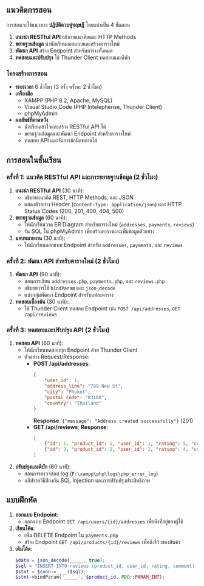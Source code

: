## แนวคิดการสอน
การสอนจะใช้แนวทาง **ปฏิบัติควบคู่ทฤษฎี** โดยแบ่งเป็น 4 ขั้นตอน
1. **แนะนำ RESTful API** อธิบายแนวคิดและ HTTP Methods
2. **ขยายฐานข้อมูล** นำนักเรียนออกแบบและสร้างตารางใหม่
3. **พัฒนา API** สร้าง Endpoint สำหรับตารางทั้งหมด
4. **ทดสอบและปรับปรุง** ใช้ Thunder Client ทดสอบและดีบัก

### โครงสร้างการสอน
- **ระยะเวลา** 6 ชั่วโมง (3 ครั้ง ครั้งละ 2 ชั่วโมง)
- **เครื่องมือ**
  - XAMPP (PHP 8.2, Apache, MySQL)
  - Visual Studio Code (PHP Intelephense, Thunder Client)
  - phpMyAdmin
- **ผลลัพธ์ที่คาดหวัง**
  - นักเรียนเข้าใจและสร้าง RESTful API ได้
  - ขยายฐานข้อมูลและพัฒนา Endpoint สำหรับตารางใหม่
  - ทดสอบ API และจัดการข้อผิดพลาดได้

## การสอนในชั้นเรียน

### ครั้งที่ 1: แนวคิด RESTful API และการขยายฐานข้อมูล (2 ชั่วโมง)
1. **แนะนำ RESTful API** (30 นาที):
   - อธิบายแนวคิด REST, HTTP Methods, และ JSON
   - แสดงตัวอย่าง Header (`Content-Type: application/json`) และ HTTP Status Codes (200, 201, 400, 404, 500)
2. **ขยายฐานข้อมูล** (60 นาที):
   - ให้นักเรียนวาด ER Diagram สำหรับตารางใหม่ (`addresses`, `payments`, `reviews`)
   - รัน SQL ใน phpMyAdmin เพื่อสร้างตารางและเพิ่มข้อมูลตัวอย่าง
3. **มอบหมายงาน** (30 นาที):
   - ให้นักเรียนออกแบบ Endpoint สำหรับ `addresses`, `payments`, และ `reviews`

### ครั้งที่ 2: พัฒนา API สำหรับตารางใหม่ (2 ชั่วโมง)
1. **พัฒนา API** (90 นาที):
   - สอนการเขียน `addresses.php`, `payments.php`, และ `reviews.php`
   - อธิบายการใช้ `bindParam` และ `json_decode`
   - แบ่งกลุ่มพัฒนา Endpoint สำหรับแต่ละตาราง
2. **ทดสอบเบื้องต้น** (30 นาที):
   - ใช้ Thunder Client ทดสอบ Endpoint เช่น `POST /api/addresses`, `GET /api/reviews`

### ครั้งที่ 3: ทดสอบและปรับปรุง API (2 ชั่วโมง)
1. **ทดสอบ API** (60 นาที):
   - ให้นักเรียนทดสอบทุก Endpoint ด้วย Thunder Client
   - ตัวอย่าง Request/Response:
     - **POST /api/addresses**:
       ```json
       {
           "user_id": 1,
           "address_line": "789 New St",
           "city": "Phuket",
           "postal_code": "83100",
           "country": "Thailand"
       }
       ```
       **Response**: `{"message": "Address created successfully"}` (201)
     - **GET /api/reviews**:
       **Response**:
       ```json
       [
           {"id": 1, "product_id": 1, "user_id": 1, "rating": 5, "comment": "Great laptop!"},
           {"id": 2, "product_id": 2, "user_id": 1, "rating": 4, "comment": "Good smartphone."}
       ]
       ```
2. **ปรับปรุงและดีบัก** (60 นาที):
   - สอนการตรวจสอบ log (`F:\xampp\php\logs\php_error_log`)
   - อภิปรายวิธีป้องกัน SQL Injection และการปรับปรุงประสิทธิภาพ

## แบบฝึกหัด
1. **ออกแบบ Endpoint**:
   - ออกแบบ Endpoint `GET /api/users/{id}/addresses` เพื่อดึงที่อยู่ของผู้ใช้
2. **เขียนโค้ด**:
   - เพิ่ม DELETE Endpoint ใน `payments.php`
   - สร้าง Endpoint `GET /api/products/{id}/reviews` เพื่อดึงรีวิวของสินค้า
3. **เติมโค้ด**:
   ```php
   $data = json_decode(_____, true);
   $sql = "INSERT INTO reviews (product_id, user_id, rating, comment) VALUES (:product_id, :user_id, :rating, :comment)";
   $stmt = $conn->____($sql);
   $stmt->bindParam('_____', $product_id, PDO::PARAM_INT);
   ```
